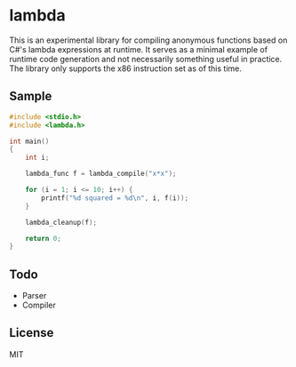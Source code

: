 # lambda

This is an experimental library for compiling anonymous functions based on C#'s lambda expressions at runtime. It serves as a minimal example of runtime code generation and not necessarily something useful in practice. The library only supports the x86 instruction set as of this time.

## Sample

```c
#include <stdio.h>
#include <lambda.h>

int main()
{
	int i;

	lambda_func f = lambda_compile("x*x");

	for (i = 1; i <= 10; i++) {
		printf("%d squared = %d\n", i, f(i));
	}

	lambda_cleanup(f);

	return 0;
}
```

## Todo

* Parser
* Compiler

## License

MIT